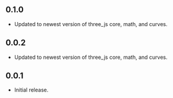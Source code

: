 ## 0.1.0

* Updated to newest version of three_js core, math, and curves.

## 0.0.2

* Updated to newest version of three_js core, math, and curves.

## 0.0.1

* Initial release.